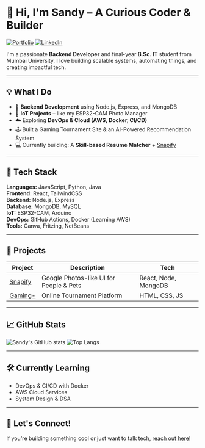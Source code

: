 # 👋 Hi, I'm Sandy – A Curious Coder & Builder

[![Portfolio](https://img.shields.io/badge/Sandipan-Das-Portfolio-0a66c2?style=for-the-badge&logo=netlify&logoColor=white)](https://sandipan-das.vercel.app/)
[![LinkedIn](https://img.shields.io/badge/LinkedIn-Connect-blue?style=for-the-badge&logo=linkedin)](https://www.linkedin.com/in/sandipan-das-4bb71b319/)

I'm a passionate **Backend Developer** and final-year **B.Sc. IT** student from Mumbai University. I love building scalable systems, automating things, and creating impactful tech.

---

## 💡 What I Do

- 🔁 **Backend Development** using Node.js, Express, and MongoDB
- 📸 **IoT Projects** – like my ESP32-CAM Photo Manager
- ☁️ Exploring **DevOps & Cloud (AWS, Docker, CI/CD)**
- 🕹️ Built a Gaming Tournament Site & an AI-Powered Recommendation System
- 💻 Currently building: A **Skill-based Resume Matcher** + [Snapify](https://github.com/Sandyleo13/Snapify)

---

## 🔧 Tech Stack

**Languages:** JavaScript, Python, Java  
**Frontend:** React, TailwindCSS  
**Backend:** Node.js, Express  
**Database:** MongoDB, MySQL  
**IoT:** ESP32-CAM, Arduino  
**DevOps:** GitHub Actions, Docker (Learning AWS)  
**Tools:** Canva, Fritzing, NetBeans

---

## 🚀 Projects

| Project | Description | Tech |
|--------|-------------|------|
| [Snapify](https://github.com/Sandyleo13/Snapify) | Google Photos-like UI for People & Pets | React, Node, MongoDB |
| [Gaming-](https://github.com/Sandyleo13/Gaming-) | Online Tournament Platform | HTML, CSS, JS |

---

## 📈 GitHub Stats

![Sandy's GitHub stats](https://github-readme-stats.vercel.app/api?username=Sandyleo13&show_icons=true&theme=radical)
![Top Langs](https://github-readme-stats.vercel.app/api/top-langs/?username=Sandyleo13&layout=compact&theme=radical)

---

## 🛠️ Currently Learning

- DevOps & CI/CD with Docker
- AWS Cloud Services
- System Design & DSA

---

## 🤝 Let's Connect!

If you're building something cool or just want to talk tech, [reach out here](sandipandas0816@gmail.com)!

